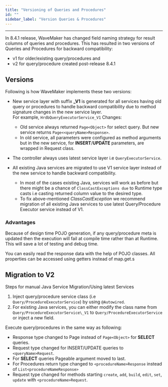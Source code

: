 ```yaml
---
title: "Versioning of Queries and Procedures"
id: ""
sidebar_label: "Version Queries & Procedures"
---
```

---
In 8.4.1 release, WaveMaker has changed field naming strategy for result columns of queries and procedures. This has resulted in two versions of Queries and Procedures for backward compatibility:

- v1 for older/existing query/procedures and
- v2 for query/procedure created post-release 8.4.1

## Versions

Following is how WaveMaker implements these two versions:

- New service layer with suffix **_V1** is generated for all services having old query or procedures to handle backward compatibility due to method signature changes in the new service layer.  
    For example, `HrdbQueryExecutorService_V1` Changes:  

    - Old service always returned `Page<Object>` for select query. But new service returns `Page<<queryName>Response>`.
    - In old service, all parameters were configured as method arguments but in the new service, for **INSERT**/**UPDATE** parameters, are wrapped in Request class.

- The controller always uses latest service layer i.e `QueryExecutorService`.
- All existing Java services are migrated to use V1 service layer instead of the new service to handle backward compatibility.
    - In most of the cases existing Java, services will work as before but there might be a chance of `ClassCastExceptions due` to Runtime type casts i.e casting returned column value to the desired type.
    - To fix above-mentioned _ClassCastException_ we recommend migration of all existing Java services to use latest Query/Procedure Executor service instead of V1.

### Advantages 
Because of design time POJO generation, if any query/procedure meta is updated then the execution will fail at compile time rather than at Runtime. This will save a lot of testing and debug time.

You can easily read the response data with the help of POJO classes. All properties can be accessed using getters instead of map.get.s

## Migration to V2

Steps for manual Java Service Migration/Using latest Services

1. Inject query/procedure service class (i.e `Query/ProcedureExecutorService`) by using `@Autowired`.
2. For existing Java services, you can either modify the class name from `Query/ProcedureExecutorService\_V1` to `Query/ProcedureExecutorService` or inject a new field.

Execute query/procedures in the same way as following:

- Response type changed to Page instead of `Page<Object>` for **SELECT** queries.
- Request type changed for INSERT/UPDATE queries to `<queryName>Request`.
- For **SELECT** queries Pageable argument moved to last.
- For Procedures return type changed to `<procedureName>Response` instead of `List<procedureNameResponse>`
- Request type changed for methods starting `create`, `add`, `build`, `edit`, `set`, `update` with `<procedureName>Request`.
